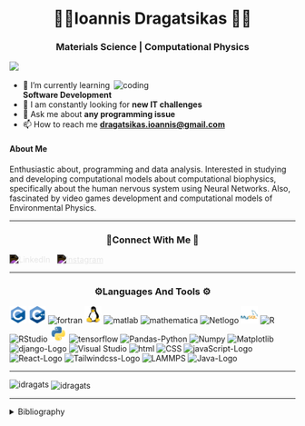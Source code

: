 <h1 align="center"> 👨‍💻Ioannis Dragatsikas 👨‍💻 </h1>
<h3 align="center"> Materials Science | Computational Physics</h3>

![](https://komarev.com/ghpvc/?username=idragats&color=blue)

<img align="right" width="320"  src="https://media2.giphy.com/media/v1.Y2lkPTc5MGI3NjExOGE4ZDRjMGE5M2NhZDZhYTgzMThiNTlhOTZkZmY1MWZiZTI1YzAwOCZjdD1n/qgQUggAC3Pfv687qPC/giphy.gif" alt="coding"> 

- 🌱 I’m currently learning **Software Development**  
- 👯 I am constantly looking for **new IT challenges**
- 💬 Ask me about **any programming issue**
- 📫 How to reach me **dragatsikas.ioannis@gmail.com**

<h4 align="left">About Me</h4>
<p>Enthusiastic about, programming and data analysis. Interested in studying and developing computational models about computational biophysics, specifically about the human nervous system using Neural Networks. 
Also, fascinated by video games development and  computational models of Environmental Physics.</p>


<hr>

<h3 align="center"> 📠Connect With Me 📠</h3>

<p align="left" style="filter: invert(1);>
<a href="https://linkedin.com/in/ioannis-dragatsikas" target="_blank" rel="noreferrer"> <img width="auto" height="30"  src="https://lh3.googleusercontent.com/pw/ABLVV86MXdGbTOHJa5X0H_E8BqlNeo8OjVNOpRT593zcxJjQS3CUqbxOTbCfZo2u7WScur8fR-d_90-OdIVR_u2PJtrT-0hjcUWzo4zoJyzKxnN-8zoTfAWojLYiDmsWq0V4vhRYJJA9QgDLOTuZ7wWBa14=w291-h79-s-no-gm?authuser=0" alt="LinkedIn"></a>&nbsp;&nbsp
<a  href="https://www.instagram.com/_ioannis_d_/" target="_blank" rel="noreferrer"> <img  width="30" height="30"  src="https://upload.wikimedia.org/wikipedia/commons/a/a5/Instagram_icon.png" alt="Instagram" ></a>


</p>
<hr>

<h3 align="center">⚙️Languages And Tools ⚙️</h3> 
<p align="left" > 
<!--<a href="https://www.cprogramming.com/" target="_blank" rel="noreferrer"> --><img width="30" height="30" src="https://raw.githubusercontent.com/devicons/devicon/master/icons/c/c-original.svg" alt="c" >                                      																</a>    
<!--<a href="https://www.w3schools.com/cpp/" target="_blank" rel="noreferrer"> --> <img width="30" height="30" src="https://raw.githubusercontent.com/devicons/devicon/master/icons/cplusplus/cplusplus-original.svg" alt="cplusplus" >             															</a>    
<!--<a href="https://fortran-lang.org/en/" target="_blank" rel="noreferrer">--> <img width="30" height="30" src="https://upload.wikimedia.org/wikipedia/commons/b/b8/Fortran_logo.svg" alt="fortran" >                                             																</a>   
<!--<a href="https://www.linux.org/" target="_blank" rel="noreferrer">--> <img width="30" height="30" src="https://raw.githubusercontent.com/devicons/devicon/master/icons/linux/linux-original.svg" alt="linux" >                                 																</a>    
<!--<a href="https://www.mathworks.com/" target="_blank" rel="noreferrer">--> <img width="30" height="30" src="https://upload.wikimedia.org/wikipedia/commons/2/21/Matlab_Logo.png" alt="matlab" >                                                 																</a>    
<!--<a href="https://www.wolfram.com/mathematica/" target="_blank" rel="noreferrer">--> <img width="30" height="30" src="http://www.wolfram.com/common/framework/img/spikey.en.png" alt="mathematica" >                                            																</a>    
<!--<a href="https://ccl.northwestern.edu/netlogo/" target="_blank" rel="noreferrer">--> <img width="30" height="30" src="http://netlogoweb.org/assets/images/desktopicon.png" alt="Netlogo" >                                                     																</a>    
<!--<a href="https://www.mysql.com/" target="_blank" rel="noreferrer">--> <img width="30" height="30" src="https://raw.githubusercontent.com/devicons/devicon/master/icons/mysql/mysql-original-wordmark.svg" alt="mysql" >                        																</a>   
<!--<a href="https://www.r-project.org/" target="_blank" rel="noreferrer">--> <img width="30" height="30" src="https://user-images.githubusercontent.com/33158051/103333492-1d992100-4a3c-11eb-8cd4-e83cb2c44895.png" alt="R" >                   																</a>    
<!--<a href="https://support--rstudio-com.netlify.app/" target="_blank" rel="noreferrer">--> <img width="30" height="30" src="https://user-images.githubusercontent.com/4233458/29749526-6e7cc994-8b2e-11e7-8c6c-dc1fe28e6ad6.png" alt="RStudio" > 																</a>   
<!--<a href="https://www.python.org" target="_blank" rel="noreferrer">--> <img width="30" height="30" src="https://raw.githubusercontent.com/devicons/devicon/master/icons/python/python-original.svg" alt="python" >                              																</a>    
<!--<a href="https://www.tensorflow.org" target="_blank" rel="noreferrer">--> <img width="30" height="30" src="https://www.vectorlogo.zone/logos/tensorflow/tensorflow-icon.svg" alt="tensorflow" >                                                																</a>    
<!--<a href="https://pandas.pydata.org/" target=" _blank" rel="noreferrer">--> <img width="30" height="30" src="https://pandas.pydata.org/static/img/pandas_mark.svg" alt="Pandas-Python" >                                                        																</a>   
<!--<a href="https://numpy.org/" target=" _blank" rel="noreferrer">--> <img width="30" height="30" src="https://numpy.org/images/logo.svg" alt="Numpy" >                                                                                           																</a>    
<!--<a href="https://matplotlib.org/" target="_blank" rel="noreferrer">--> <img width="30" height="30" src="https://upload.wikimedia.org/wikipedia/commons/8/84/Matplotlib_icon.svg" alt="Matplotlib" >                                            																</a> 

<!--<a href="https://www.djangoproject.com/" target="_blank" rel="noreferrer">--> <img width="30" height="30" src="https://w7.pngwing.com/pngs/10/113/png-transparent-django-web-development-web-framework-python-software-framework-django-text-trademark-logo-thumbnail.png" alt="django-Logo" >              </a>
   
<!--<a href="https://visualstudio.microsoft.com/" target="_blank" rel="noreferrer">--> <img width="30" height="30" src="https://visualstudio.microsoft.com/wp-content/uploads/2021/10/Product-Icon.svg" alt="Visual Studio" >                     																</a>    
<!--<a href="https://www.w3schools.com/html/default.asp" target="_blank" rel="noreferrer">--> <img width="30" height="30" src="https://cdn.jsdelivr.net/gh/devicons/devicon/icons/html5/html5-plain.svg" alt="html" >                              																</a>    
<!--<a href="https://www.w3.org/Style/CSS/" target="_blank" rel="noreferrer">--> <img width="30" height="30" src="https://cdn.jsdelivr.net/gh/devicons/devicon/icons/css3/css3-plain.svg" alt="CSS" >                                              																</a>


<!--<a href="https://www.javascript.com/" target="_blank" rel="noreferrer">-->	<img width="30" height="30" src="https://upload.wikimedia.org/wikipedia/commons/thumb/6/6a/JavaScript-logo.png/800px-JavaScript-logo.png" alt="javaScript-Logo" >                                               				</a>   
<!--<a href="https://react.dev/" target="_blank" rel="noreferrer">-->  <img width="30" height="30" src="https://upload.wikimedia.org/wikipedia/commons/thumb/3/30/React_Logo_SVG.svg/120px-React_Logo_SVG.svg.png" alt="React-Logo" >                                                                			</a> 
<!--<a href="https://tailwindcss.com/" target="_blank" rel="noreferrer">-->	<img width="30" height="30" src="https://upload.wikimedia.org/wikipedia/commons/thumb/d/d5/Tailwind_CSS_Logo.svg/120px-Tailwind_CSS_Logo.svg.png" alt="Tailwindcss-Logo" >                                                          </a> 					 
					 
<!--<a href="https://www.lammps.org/#gsc.tab=0" target="_blank" rel="noreferrer">--> <img width="103" height="30" src="https://www.lammps.org/movies/logo.gif" alt="LAMMPS" >                                                                      																</a>
<!--<a href="https://www.java.com/en/" target="_blank" rel="noreferrer">--> <img width="50" height="50" src="https://raw.githubusercontent.com/jmnote/z-icons/master/svg/java.svg" alt="Java-Logo" >                                               																</a>  
 
</p>           
<hr>
           
<p><img align="left" src="https://github-readme-stats.vercel.app/api/top-langs?username=idragats&show_icons=true&locale=en&layout=compact" alt="idragats" ></p>

<p>&nbsp;<img align="center" src="https://github-readme-stats.vercel.app/api?username=idragats&show_icons=true&locale=en" alt="idragats" ></p>
           
<hr>

<details>
   <summary>Bibliography</summary>
       source of the gif image <a href="https://giphy.com/" target="_blank" rel="noreferrer"> www.giphy.com </a>.
</details>         

           